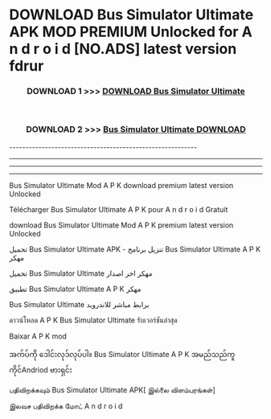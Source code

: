 # DOWNLOAD Bus Simulator Ultimate APK MOD PREMIUM Unlocked for A n d r o i d [NO.ADS] latest version fdrur 



<div align="center">

<h3>DOWNLOAD 1 >>> <a href="https://getmod2.web.app/?judul=Bus Simulator Ultimate">DOWNLOAD Bus Simulator Ultimate</a></h3><br>

<h3>DOWNLOAD 2 >>> <a href="https://getmod2.web.app/?judul=Bus Simulator Ultimate">Bus Simulator Ultimate DOWNLOAD </a></h3>

</div>
----------------------------------------------------------

----------------------------------------------------------

----------------------------------------------------------

----------------------------------------------------------

Bus Simulator Ultimate Mod A P K download premium latest version Unlocked

Télécharger Bus Simulator Ultimate A P K pour A n d r o i d Gratuit

download Bus Simulator Ultimate Mod A P K premium latest version Unlocked

تحميل Bus Simulator Ultimate APK - تنزيل برنامج Bus Simulator Ultimate A P K مهكر

تحميل Bus Simulator Ultimate مهكر اخر اصدار

تطبيق Bus Simulator Ultimate A P K مهكر

Bus Simulator Ultimate برابط مباشر للاندرويد

ดาวน์โหลด A P K Bus Simulator Ultimate รับเวอร์ชันล่าสุด

Baixar A P K mod

အက်ပ်ကို ဒေါင်းလုဒ်လုပ်ပါ။ Bus Simulator Ultimate A P K အမည်သည်ကူကိုင်Andriod ဗားရှင်း

பதிவிறக்கவும் Bus Simulator Ultimate APK[ இல்லை விளம்பரங்கள்] 
 
இலவச பதிவிறக்க மோட் A n d r o i d



